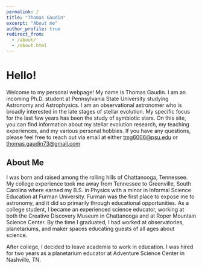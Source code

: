 ```yaml
---
permalink: /
title: "Thomas Gaudin"
excerpt: "About me"
author_profile: true
redirect_from: 
  - /about/
  - /about.html
---
```

Hello!
======
Welcome to my personal webpage! My name is Thomas Gaudin. I am an incoming Ph.D. student at Pennsylvania State University studying Astronomy and Astrophysics. I am an observational astronomer who is broadly interested in the late stages of stellar evolution. My specific focus for the last few years has been the study of symbiotic stars. On this site, you can find information about my stellar evolution research, my teaching experiences, and my various personal hobbies. If you have any questions, please feel free to reach out via email at either tmg6006@psu.edu or thomas.gaudin73@gmail.com

About Me
------
I was born and raised among the rolling hills of Chattanooga, Tennessee. My college experience took me away from Tennessee to Greenville, South Carolina where earned my B.S. in Physics with a minor in Informal Science Education at Furman University. Furman was the first place to expose me to astronomy, and it did so primarily through educational opportunities. As a college student, I became an experienced science educator, working at both the Creative Discovery Museum in Chattanooga and at Roper Mountain Science Center. By the time I graduated, I had worked at observatories, planetariums, and maker spaces educating guests of all ages about science. 

After college, I decided to leave academia to work in education. I was hired for two years as a planetarium educator at Adventure Science Center in Nashville, TN. 
